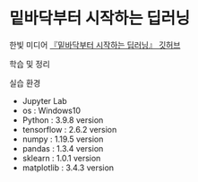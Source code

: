 # 밑바닥부터 시작하는 딥러닝

한빛 미디어 [『밑바닥부터 시작하는 딥러닝』 깃허브](https://github.com/WegraLee/deep-learning-from-scratch)<br>

학습 및 정리

실습 환경
- Jupyter Lab
- os : Windows10
- Python : 3.9.8 version
- tensorflow : 2.6.2 version
- numpy : 1.19.5 version
- pandas : 1.3.4 version
- sklearn : 1.0.1 version
- matplotlib : 3.4.3 version

